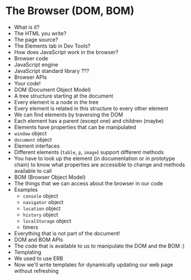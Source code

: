 # The Browser (DOM, BOM)
* What is it?
 * The HTML you write?
 * The page source?
 * The Elements tab in Dev Tools?
* How does JavaScript work in the browser?
 * Browser code
 * JavaScript engine
 * JavaScript standard library ???
 * Browser APIs
 * Your code!
* DOM (Document Object Model)
 * A tree structure starting at the document
 * Every element is a node in the tree
 * Every element is related in this structure to every other element
 * We can find elements by traversing the DOM
 * Each element has a parent (except one) and children (maybe)
 * Elements have properties that can be manipulated
 * `window` object
 * `document` object
* Element interfaces
 * Different elements (`table`, `p`, `image`) support different methods
 * You have to look up the element (in documentation or in prototype chain) to know what properties are accessible to change and methods available to call
* BOM (Browser Object Model)
 * The things that we can access about the browser in our code
 * Examples
   * `console` object
   * `navigator` object
   * `location` object
   * `history` object
   * `localStorage` object
   * timers
 * Everything that is not part of the document!
* DOM and BOM APIs
 * The code that is available to us to manipulate the DOM and the BOM :)
* Templating
 * We used to use ERB
 * Now we'll write templates for dynamically updating our web page without refreshing